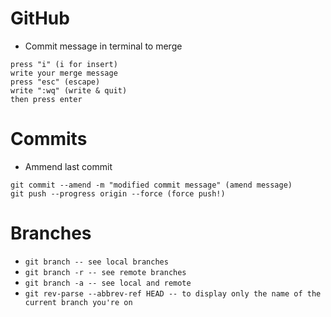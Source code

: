 # GitHub #

- Commit message in terminal to merge

```
press "i" (i for insert)
write your merge message
press "esc" (escape)
write ":wq" (write & quit)
then press enter
```

# Commits

- Ammend last commit 

```
git commit --amend -m "modified commit message" (amend message)
git push --progress origin --force (force push!)
```

# Branches

- ```git branch -- see local branches ```
- ```git branch -r -- see remote branches```
- ```git branch -a -- see local and remote```
- ```git rev-parse --abbrev-ref HEAD -- to display only the name of the current branch you're on ```
